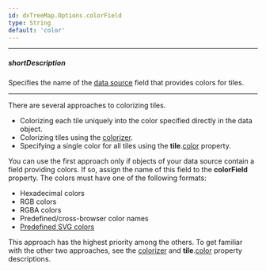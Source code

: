 ```yaml
---
id: dxTreeMap.Options.colorField
type: String
default: 'color'
---
```

---
##### shortDescription
Specifies the name of the [data source](/api-reference/10%20UI%20Components/dxTreeMap/1%20Configuration/dataSource.md '/Documentation/ApiReference/UI_Components/dxTreeMap/Configuration/#dataSource') field that provides colors for tiles.

---
There are several approaches to colorizing tiles.

 - Colorizing each tile uniquely into the color specified directly in the data object.      
 - Colorizing tiles using the [colorizer](/api-reference/10%20UI%20Components/dxTreeMap/1%20Configuration/colorizer '/Documentation/ApiReference/UI_Components/dxTreeMap/Configuration/colorizer/').        
 - Specifying a single color for all tiles using the **tile**.[color](/api-reference/10%20UI%20Components/dxTreeMap/1%20Configuration/tile/color.md '/Documentation/ApiReference/UI_Components/dxTreeMap/Configuration/tile/#color') property.       

You can use the first approach only if objects of your data source contain a field providing colors. If so, assign the name of this field to the **colorField** property. The colors must have one of the following formats:

* Hexadecimal colors        
* RGB colors        
* RGBA colors       
* Predefined/cross-browser color names      
* <a href="https://www.w3.org/TR/SVG11/types.html#ColorKeywords" target="_blank">Predefined SVG colors</a>

This approach has the highest priority among the others. To get familiar with the other two approaches, see the [colorizer](/api-reference/10%20UI%20Components/dxTreeMap/1%20Configuration/colorizer '/Documentation/ApiReference/UI_Components/dxTreeMap/Configuration/colorizer/') and **tile**.[color](/api-reference/10%20UI%20Components/dxTreeMap/1%20Configuration/tile/color.md '/Documentation/ApiReference/UI_Components/dxTreeMap/Configuration/tile/#color') property descriptions.